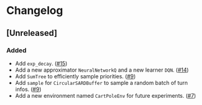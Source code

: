 # Changelog

## [Unreleased]

### Added

- Add `exp_decay`. ([#15](https://github.com/Ju-jl/Ju.jl/pull/15))
- Add a new approximator `NeuralNetworkQ` and a new learner `DQN`. ([#14](https://github.com/Ju-jl/Ju.jl/pull/14))
- Add `SumTree` to efficiently sample priorities. ([#9](https://github.com/Ju-jl/Ju.jl/pull/9))
- Add `sample` for `CircularSARDBuffer` to sample a random batch of turn infos. ([#9](https://github.com/Ju-jl/Ju.jl/pull/9))
- Add a new environment named `CartPoleEnv` for future experiments. ([#7](https://github.com/Ju-jl/Ju.jl/pull/7))
